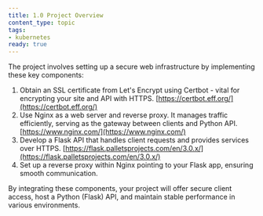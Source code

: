 ```yaml
---
title: 1.0 Project Overview
content_type: topic
tags: 
- kubernetes
ready: true
---
```


The project involves setting up a secure web infrastructure by implementing these key components:

1. Obtain an SSL certificate from Let's Encrypt using Certbot - vital for encrypting your site and API with HTTPS. [https://certbot.eff.org/](https://certbot.eff.org/)
2. Use Nginx as a web server and reverse proxy. It manages traffic efficiently, serving as the gateway between clients and Python API. [https://www.nginx.com/](https://www.nginx.com/)
3. Develop a Flask API that handles client requests and provides services over HTTPS. [https://flask.palletsprojects.com/en/3.0.x/](https://flask.palletsprojects.com/en/3.0.x/)
4. Set up a reverse proxy within Nginx pointing to your Flask app, ensuring smooth communication.

By integrating these components, your project will offer secure client access, host a Python (Flask) API, and maintain stable performance in various environments.